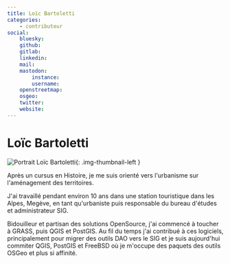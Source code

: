 ```yaml
---
title: Loïc Bartoletti
categories:
    - contributeur
social:
    bluesky:
    github:
    gitlab:
    linkedin:
    mail:
    mastodon:
        instance:
        username:
    openstreetmap:
    osgeo:
    twitter:
    website:
---
```


# Loïc Bartoletti

<!-- --8<-- [start:author-sign-block] -->

![Portrait Loïc Bartoletti](https://cdn.geotribu.fr/img/internal/contributeurs/lbar.png "Portrait Loïc Bartoletti"){: .img-thumbnail-left }

Après un cursus en Histoire, je me suis orienté vers l'urbanisme sur l'aménagement des territoires.

J'ai travaillé pendant environ 10 ans dans une station touristique dans les Alpes, Megève, en tant qu'urbaniste puis responsable du bureau d'études et administrateur SIG.

Bidouilleur et partisan des solutions OpenSource, j'ai commencé à toucher à GRASS, puis QGIS et PostGIS. Au fil du temps j'ai contribué à ces logiciels, principalement pour migrer des outils DAO vers le SIG et je suis aujourd'hui commiter QGIS, PostGIS et FreeBSD où je m'occupe des paquets des outils OSGeo et plus si affinité.

<!-- --8<-- [end:author-sign-block] -->
